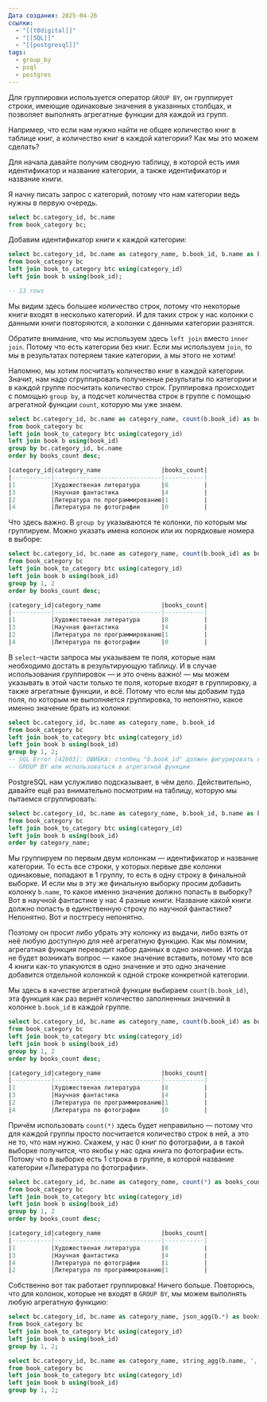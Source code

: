 ```yaml
---
Дата создания: 2025-04-26
ссылки:
  - "[[t0digital]]"
  - "[[SQL]]"
  - "[[postgresql]]"
tags:
  - group_by
  - psql
  - postgres
---
```

Для группировки используется оператор `GROUP BY`, он группирует строки, имеющие одинаковые значения в указанных столбцах, и позволяет выполнять агрегатные функции для каждой из групп.

Например, что если нам нужно найти не общее количество книг в таблице книг, а количество книг в каждой категории? Как мы это можем сделать?

Для начала давайте получим сводную таблицу, в которой есть имя идентификатор и название категории, а также идентификатор и название книги.

Я начну писать запрос с категорий, потому что нам категории ведь нужны в первую очередь.



```sql
select bc.category_id, bc.name
from book_category bc;
```

Добавим идентификатор книги к каждой категории:



```sql
select bc.category_id, bc.name as category_name, b.book_id, b.name as book_name
from book_category bc
left join book_to_category btc using(category_id)
left join book b using(book_id);

-- 13 rows
```

Мы видим здесь большее количество строк, потому что некоторые книги входят в несколько категорий. И для таких строк у нас колонки с данными книги повторяются, а колонки с данными категории разнятся.

Обратите внимание, что мы используем здесь `left join` вместо `inner join`. Потому что есть категории без книг. Если мы используем `join`, то мы в результатах потеряем такие категории, а мы этого не хотим!

Напомню, мы хотим посчитать количество книг в каждой категории. Значит, нам надо сгруппировать полученные результаты по категории и в каждой группе посчитать количество строк. Группировка происходит с помощью `group by`, а подсчет количества строк в группе с помощью агрегатной функции `count`, которую мы уже знаем.



```sql
select bc.category_id, bc.name as category_name, count(b.book_id) as books_count
from book_category bc
left join book_to_category btc using(category_id)
left join book b using(book_id)
group by bc.category_id, bc.name
order by books_count desc;

|category_id|category_name                 |books_count|
|-----------|------------------------------|-----------|
|1          |Художественая литература      |8          |
|3          |Научная фантастика            |4          |
|2          |Литература по программированию|1          |
|4          |Литература по фотографии      |0          |
```

Что здесь важно. В `group by` указываются те колонки, по которым мы группируем. Можно указать имена колонок или их порядковые номера в выборе:



```sql
select bc.category_id, bc.name as category_name, count(b.book_id) as books_count
from book_category bc
left join book_to_category btc using(category_id)
left join book b using(book_id)
group by 1, 2
order by books_count desc;

|category_id|category_name                 |books_count|
|-----------|------------------------------|-----------|
|1          |Художественая литература      |8          |
|3          |Научная фантастика            |4          |
|2          |Литература по программированию|1          |
|4          |Литература по фотографии      |0          |
```

В `select`-части запроса мы указываем те поля, которые нам необходимо достать в результирующую таблицу. И в случае использования группировок — и это очень важно! — мы можем указывать в этой части только те поля, которые входят в группировку, а также агрегатные функции, и всё. Потому что если мы добавим туда поля, по которым не выполняется группировка, то непонятно, какое именно значение брать из колонки:



```sql
select bc.category_id, bc.name as category_name, b.book_id
from book_category bc
left join book_to_category btc using(category_id)
left join book b using(book_id)
group by 1, 2;
-- SQL Error [42803]: ОШИБКА: столбец "b.book_id" должен фигурировать в предложении
-- GROUP BY или использоваться в агрегатной функции
```

PostgreSQL нам услужливо подсказывает, в чём дело. Действительно, давайте ещё раз внимательно посмотрим на таблицу, которую мы пытаемся сгруппировать:



```sql
select bc.category_id, bc.name as category_name, b.book_id, b.name as book_name
from book_category bc
left join book_to_category btc using(category_id)
left join book b using(book_id)
order by category_name;
```

Мы группируем по первым двум колонкам — идентификатор и название категории. То есть все строки, у которых первые две колонки одинаковые, попадают в 1 группу, то есть в одну строку в финальной выборке. И если мы в эту же финальную выборку просим добавить колонку `b.name`, то какое именно значение должно попасть в выборку? Вот в научной фантастике у нас 4 разные книги. Название какой книги должно попасть в единственную строку по научной фантастике? Непонятно. Вот и постгресу непонятно.

Поэтому он просит либо убрать эту колонку из выдачи, либо взять от неё любую доступную для неё агрегатную функцию. Как мы помним, агрегатная функция переводит набор данных в одно значение. И тогда не будет возникать вопрос — какое значение вставить, потому что все 4 книги как-то упакуются в одно значение и это одно значение добавится отдельной колонкой к одной строке конкретной категории.

Мы здесь в качестве агрегатной функции выбираем `count(b.book_id)`, эта функция как раз вернёт количество заполненных значений в колонке `b.book_id` в каждой группе.



```sql
select bc.category_id, bc.name as category_name, count(b.book_id) as books_count
from book_category bc
left join book_to_category btc using(category_id)
left join book b using(book_id)
group by 1, 2
order by books_count desc;

|category_id|category_name                 |books_count|
|-----------|------------------------------|-----------|
|1          |Художественая литература      |8          |
|3          |Научная фантастика            |4          |
|2          |Литература по программированию|1          |
|4          |Литература по фотографии      |0          |
```

Причём использовать `count(*)` здесь будет неправильно — потому что для каждой группы просто посчитается количество строк в ней, а это не то, что нам нужно. Скажем, у нас 0 книг по фотографии, а в такой выборке получится, что якобы у нас одна книга по фотографии есть. Потому что в выборке есть 1 строка в группе, в которой название категории «Литература по фотографии».



```sql
select bc.category_id, bc.name as category_name, count(*) as books_count
from book_category bc
left join book_to_category btc using(category_id)
left join book b using(book_id)
group by 1, 2
order by books_count desc;

|category_id|category_name                 |books_count|
|-----------|------------------------------|-----------|
|1          |Художественая литература      |8          |
|3          |Научная фантастика            |4          |
|4          |Литература по фотографии      |1          |
|2          |Литература по программированию|1          |
```

Собственно вот так работает группировка! Ничего больше. Повторюсь, что для колонок, которые не входят в `GROUP BY`, мы можем выполнять любую агрегатную функцию:


```sql
select bc.category_id, bc.name as category_name, json_agg(b.*) as books
from book_category bc
left join book_to_category btc using(category_id)
left join book b using(book_id)
group by 1, 2;

select bc.category_id, bc.name as category_name, string_agg(b.name, ', ') as books
from book_category bc
left join book_to_category btc using(category_id)
left join book b using(book_id)
group by 1, 2;
```
